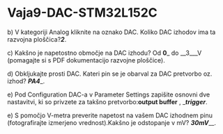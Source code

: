 # Vaja9-DAC-STM32L152C

b)   V kategoriji Analog kliknite na oznako DAC. Koliko DAC izhodov ima ta razvojna ploščica?_____2_____.

c)   Kakšno je napetostno območje na DAC izhodu? Od __0___ do __3___V (pomagajte si s PDF dokumentacijo razvojne ploščice).

d)   Obkljukajte prosti DAC. Kateri pin se je obarval za DAC pretvorbo oz. izhod? ___PA4____.

e)   Pod Configuration DAC-a v Parameter Settings zapišite osnovni dve nastavitvi, ki so privzete za takšno pretvorbo:____output buffer____ ,     ____trigger___.

e)   S pomočjo V-metra preverite napetost na vašem DAC izhodnem pinu (fotografirajte izmerjeno vrednost).Kakšno je odstopanje v mV? _________30mV___________.
